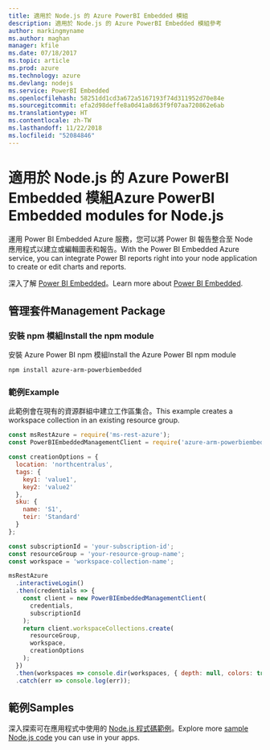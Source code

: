 ```yaml
---
title: 適用於 Node.js 的 Azure PowerBI Embedded 模組
description: 適用於 Node.js 的 Azure PowerBI Embedded 模組參考
author: markingmyname
ms.author: maghan
manager: kfile
ms.date: 07/18/2017
ms.topic: article
ms.prod: azure
ms.technology: azure
ms.devlang: nodejs
ms.service: PowerBI Embedded
ms.openlocfilehash: 58251dd1cd3a672a5167193f74d311952d70e84e
ms.sourcegitcommit: efa2d98deffe8a0d41a8d63f9f07aa720862e6ab
ms.translationtype: HT
ms.contentlocale: zh-TW
ms.lasthandoff: 11/22/2018
ms.locfileid: "52084846"
---
```

# <a name="azure-powerbi-embedded-modules-for-nodejs"></a><span data-ttu-id="5e538-103">適用於 Node.js 的 Azure PowerBI Embedded 模組</span><span class="sxs-lookup"><span data-stu-id="5e538-103">Azure PowerBI Embedded modules for Node.js</span></span>

<span data-ttu-id="5e538-104">運用 Power BI Embedded Azure 服務，您可以將 Power BI 報告整合至 Node 應用程式以建立或編輯圖表和報告。</span><span class="sxs-lookup"><span data-stu-id="5e538-104">With the Power BI Embedded Azure service, you can integrate Power BI reports right into your node application to create or edit charts and reports.</span></span>

<span data-ttu-id="5e538-105">深入了解 [Power BI Embedded](https://powerbi.microsoft.com/documentation/powerbi-developer-embedding/)。</span><span class="sxs-lookup"><span data-stu-id="5e538-105">Learn more about [Power BI Embedded](https://powerbi.microsoft.com/documentation/powerbi-developer-embedding/).</span></span>

## <a name="management-package"></a><span data-ttu-id="5e538-106">管理套件</span><span class="sxs-lookup"><span data-stu-id="5e538-106">Management Package</span></span>

### <a name="install-the-npm-module"></a><span data-ttu-id="5e538-107">安裝 npm 模組</span><span class="sxs-lookup"><span data-stu-id="5e538-107">Install the npm module</span></span>

<span data-ttu-id="5e538-108">安裝 Azure Power BI npm 模組</span><span class="sxs-lookup"><span data-stu-id="5e538-108">Install the Azure Power BI npm module</span></span>

```bash
npm install azure-arm-powerbiembedded
```

### <a name="example"></a><span data-ttu-id="5e538-109">範例</span><span class="sxs-lookup"><span data-stu-id="5e538-109">Example</span></span>

<span data-ttu-id="5e538-110">此範例會在現有的資源群組中建立工作區集合。</span><span class="sxs-lookup"><span data-stu-id="5e538-110">This example creates a workspace collection in an existing resource group.</span></span>

```javascript
const msRestAzure = require('ms-rest-azure');
const PowerBIEmbeddedManagementClient = require('azure-arm-powerbiembedded');

const creationOptions = {
  location: 'northcentralus',
  tags: {
    key1: 'value1',
    key2: 'value2'
  },
  sku: {
    name: 'S1',
    teir: 'Standard'
  }
};

const subscriptionId = 'your-subscription-id';
const resourceGroup = 'your-resource-group-name';
const workspace = 'workspace-collection-name';

msRestAzure
  .interactiveLogin()
  .then(credentials => {
    const client = new PowerBIEmbeddedManagementClient(
      credentials,
      subscriptionId
    );
    return client.workspaceCollections.create(
      resourceGroup,
      workspace,
      creationOptions
    );
  })
  .then(workspaces => console.dir(workspaces, { depth: null, colors: true }))
  .catch(err => console.log(err));
```

## <a name="samples"></a><span data-ttu-id="5e538-111">範例</span><span class="sxs-lookup"><span data-stu-id="5e538-111">Samples</span></span>

<span data-ttu-id="5e538-112">深入探索可在應用程式中使用的 [Node.js 程式碼範例](https://azure.microsoft.com/resources/samples/?platform=nodejs)。</span><span class="sxs-lookup"><span data-stu-id="5e538-112">Explore more [sample Node.js code](https://azure.microsoft.com/resources/samples/?platform=nodejs) you can use in your apps.</span></span>
